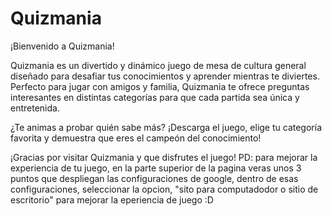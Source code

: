 # Quizmania

¡Bienvenido a Quizmania!

Quizmania es un divertido y dinámico juego de mesa de cultura general diseñado para desafiar tus conocimientos y aprender mientras te diviertes. Perfecto para jugar con amigos y familia, Quizmania te ofrece preguntas interesantes en distintas categorías para que cada partida sea única y entretenida.

¿Te animas a probar quién sabe más? ¡Descarga el juego, elige tu categoría favorita y demuestra que eres el campeón del conocimiento!

¡Gracias por visitar Quizmania y que disfrutes el juego!
PD: para mejorar la experiencia de tu juego, en la parte superior de la pagina veras unos 3 puntos que despliegan las configuraciones de google, dentro de esas configuraciones, seleccionar la opcion, "sito para computadodor o sitio de escritorio" para mejorar la eperiencia de juego :D
